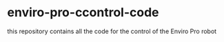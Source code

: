 # enviro-pro-ccontrol-code
this repository contains all the code for the control of the Enviro Pro robot
